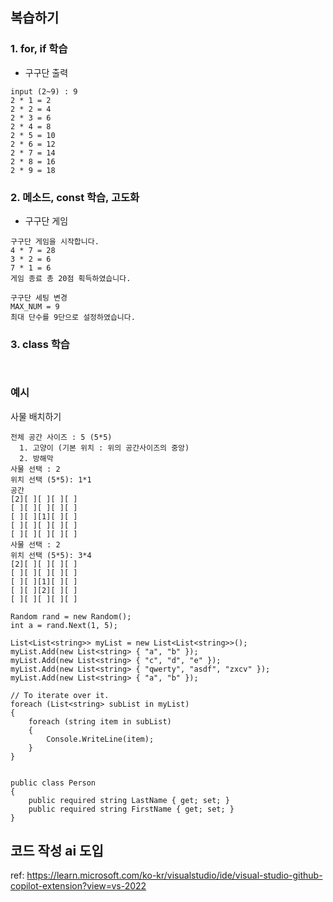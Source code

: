 ## 복습하기

### 1. for, if 학습
* 구구단 출력

```
input (2~9) : 9 
2 * 1 = 2
2 * 2 = 4
2 * 3 = 6
2 * 4 = 8
2 * 5 = 10
2 * 6 = 12
2 * 7 = 14
2 * 8 = 16
2 * 9 = 18
```

### 2. 메소드, const 학습, 고도화
* 구구단 게임

```
구구단 게임을 시작합니다.
4 * 7 = 28
3 * 2 = 6
7 * 1 = 6
게임 종료 총 20점 획득하였습니다.

구구단 세팅 변경
MAX_NUM = 9
최대 단수를 9단으로 설정하였습니다.
```

### 3. class 학습
```


```
### 예시
사물 배치하기

```
전체 공간 사이즈 : 5 (5*5)
  1. 고양이 (기본 위치 : 위의 공간사이즈의 중앙)
  2. 방해막
사물 선택 : 2
위치 선택 (5*5): 1*1
공간
[2][ ][ ][ ][ ]
[ ][ ][ ][ ][ ]
[ ][ ][1][ ][ ]
[ ][ ][ ][ ][ ]
[ ][ ][ ][ ][ ]
사물 선택 : 2
위치 선택 (5*5): 3*4
[2][ ][ ][ ][ ]
[ ][ ][ ][ ][ ]
[ ][ ][1][ ][ ]
[ ][ ][2][ ][ ]
[ ][ ][ ][ ][ ]

```

```
Random rand = new Random(); 
int a = rand.Next(1, 5);

List<List<string>> myList = new List<List<string>>();
myList.Add(new List<string> { "a", "b" });
myList.Add(new List<string> { "c", "d", "e" });
myList.Add(new List<string> { "qwerty", "asdf", "zxcv" });
myList.Add(new List<string> { "a", "b" });

// To iterate over it.
foreach (List<string> subList in myList)
{
    foreach (string item in subList)
    {
        Console.WriteLine(item);
    }
}


public class Person
{
    public required string LastName { get; set; }
    public required string FirstName { get; set; }
}
```


## 코드 작성 ai 도입
ref: https://learn.microsoft.com/ko-kr/visualstudio/ide/visual-studio-github-copilot-extension?view=vs-2022

  
